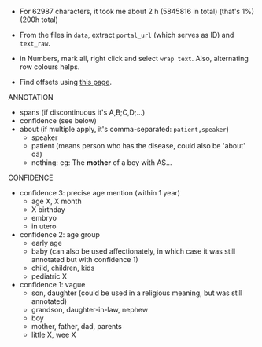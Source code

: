 * For 62987 characters, it took me about 2 h (5845816 in total) (that's 1%) (200h total)

* From the files in `data`, extract `portal_url` (which serves as ID) and `text_raw`.
* in Numbers, mark all, right click and select `wrap text`. Also, alternating row colours helps.
* Find offsets using [this page](https://mothereff.in/byte-counter). 

ANNOTATION   
* spans (if discontinuous it's A,B;C,D;...)
* confidence (see below)
* about (if multiple apply, it's comma-separated: `patient,speaker`)
  * speaker
  * patient (means person who has the disease, could also be 'about' oä)
  * nothing: eg: The **mother** of a boy with AS...

CONFIDENCE
* confidence 3: precise age mention (within 1 year)
   * age X, X month
   * X birthday
   * embryo
   * in utero
* confidence 2: age group
   * early age
   * baby (can also be used affectionately, in which case it was still annotated but with confidence 1)
   * child, children, kids
   * pediatric X
* confidence 1: vague
   * son, daughter (could be used in a religious meaning, but was still annotated)
   * grandson, daughter-in-law, nephew
   * boy
   * mother, father, dad, parents
   * little X, wee X
